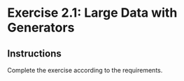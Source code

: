 # Exercise 2.1: Large Data with Generators

## Instructions

Complete the exercise according to the requirements.
